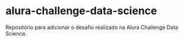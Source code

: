 # alura-challenge-data-science
Repositório para adicionar o desafio realizado na Alura Challenge Data Science.
